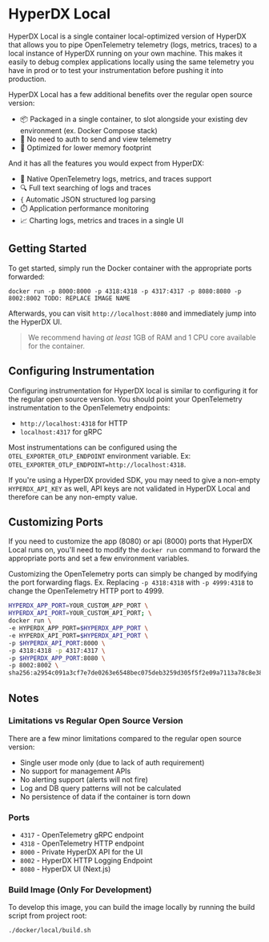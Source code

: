 # HyperDX Local

HyperDX Local is a single container local-optimized version of HyperDX that allows you to pipe OpenTelemetry telemetry (logs, metrics, traces) to a local instance of HyperDX running on your own machine. This makes it easily to debug complex applications locally using the same telemetry you have in prod or to test your instrumentation before pushing it into production.

HyperDX Local has a few additional benefits over the regular open source version:
- 📦 Packaged in a single container, to slot alongside your existing dev environment (ex. Docker Compose stack)
- 🔑 No need to auth to send and view telemetry
- 🐏 Optimized for lower memory footprint

And it has all the features you would expect from HyperDX:
- 🔭 Native OpenTelemetry logs, metrics, and traces support
- 🔍 Full text searching of logs and traces
- `{` Automatic JSON structured log parsing
- ⏱️ Application performance monitoring
- 📈 Charting logs, metrics and traces in a single UI

## Getting Started

To get started, simply run the Docker container with the appropriate ports forwarded:

```
docker run -p 8000:8000 -p 4318:4318 -p 4317:4317 -p 8080:8080 -p 8002:8002 TODO: REPLACE IMAGE NAME
```

Afterwards, you can visit `http://localhost:8080` and immediately jump into the HyperDX UI.

> We recommend having _at least_ 1GB of RAM and 1 CPU core available for the container.

## Configuring Instrumentation

Configuring instrumentation for HyperDX local is similar to configuring it for the regular open source version. You should point your OpenTelemetry instrumentation to the OpenTelemetry endpoints:

- `http://localhost:4318` for HTTP
- `localhost:4317` for gRPC

Most instrumentations can be configured using the `OTEL_EXPORTER_OTLP_ENDPOINT` environment variable. Ex: `OTEL_EXPORTER_OTLP_ENDPOINT=http://localhost:4318`.

If you're using a HyperDX provided SDK, you may need to give a non-empty `HYPERDX_API_KEY` as well, API keys are not validated in HyperDX Local and therefore can be any non-empty value.

## Customizing Ports

If you need to customize the app (8080) or api (8000) ports that HyperDX Local runs on, you'll need to modify the `docker run` command to forward the appropriate ports and set a few environment variables.

Customizing the OpenTelemetry ports can simply be changed by modifying the port forwarding flags. Ex. Replacing `-p 4318:4318` with `-p 4999:4318` to change the OpenTelemetry HTTP port to 4999.

```bash
HYPERDX_APP_PORT=YOUR_CUSTOM_APP_PORT \
HYPERDX_API_PORT=YOUR_CUSTOM_API_PORT; \
docker run \
-e HYPERDX_APP_PORT=$HYPERDX_APP_PORT \
-e HYPERDX_API_PORT=$HYPERDX_API_PORT \
-p $HYPERDX_API_PORT:8000 \
-p 4318:4318 -p 4317:4317 \
-p $HYPERDX_APP_PORT:8080 \
-p 8002:8002 \
sha256:a2954c091a3cf7e7de0263e6548bec075deb3259d305f5f2e09a7113a78c8e38
```

## Notes

### Limitations vs Regular Open Source Version

There are a few minor limitations compared to the regular open source version:
- Single user mode only (due to lack of auth requirement)
- No support for management APIs
- No alerting support (alerts will not fire)
- Log and DB query patterns will not be calculated
- No persistence of data if the container is torn down 

### Ports

- `4317` - OpenTelemetry gRPC endpoint
- `4318` - OpenTelemetry HTTP endpoint
- `8000` - Private HyperDX API for the UI
- `8002` - HyperDX HTTP Logging Endpoint
- `8080` - HyperDX UI (Next.js)

### Build Image (Only For Development)

To develop this image, you can build the image locally by running the build script from project root:

```
./docker/local/build.sh
```
